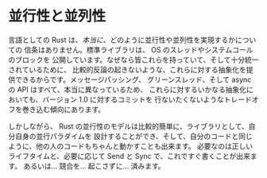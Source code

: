 <!--
# Concurrency and Parallelism
-->

# 並行性と並列性

<!--
Rust as a language doesn't *really* have an opinion on how to do concurrency or
parallelism. The standard library exposes OS threads and blocking sys-calls
because everyone has those, and they're uniform enough that you can provide
an abstraction over them in a relatively uncontroversial way. Message passing,
green threads, and async APIs are all diverse enough that any abstraction over
them tends to involve trade-offs that we weren't willing to commit to for 1.0.
-->

言語としての Rust は、*本当に*、どのように並行性や並列性を実現するかについての
信条はありません。標準ライブラリは、 OS のスレッドやシステムコールのブロックを
公開しています。なぜなら皆これらを持っていて、そして十分統一されているために、
比較的反論の起きないような、これらに対する抽象化を提供できるからです。メッセージパッシング、
グリーンスレッド、そして async の API はすべて、本当に異なっているため、
これらに対するいかなる抽象化においても、バージョン 1.0 に対するコミットを
行ないたくないようなトレードオフを巻き込む傾向にあります。

<!--
However the way Rust models concurrency makes it relatively easy to design your own
concurrency paradigm as a library and have everyone else's code Just Work
with yours. Just require the right lifetimes and Send and Sync where appropriate
and you're off to the races. Or rather, off to the... not... having... races.
-->

しかしながら、 Rust の並行性のモデルは比較的簡単に、ライブラリとして、自分自身の並行パラダイムを
設計することができ、そして、自分のコードと同じように、他の人のコードもちゃんと動かすことも出来ます。
必要なのは正しいライフタイムと、必要に応じて Send と Sync で、これですぐ書くことが出来ます。
あるいは... 競合を... 起こさずに... 済みます。
